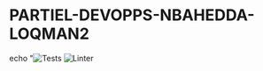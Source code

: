 # PARTIEL-DEVOPPS-NBAHEDDA-LOQMAN2
echo "![Tests](https://github.com/loqnba/PARTIEL-DEVOPPS-NBAHEDDA-LOQMAN2/actions/workflows/tests.yml/badge.svg)
![Linter](https://github.com/loqnba/PARTIEL-DEVOPPS-NBAHEDDA-LOQMAN2/actions/workflows/linter.yml/badge.svg)
